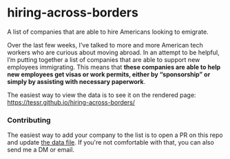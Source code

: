 # hiring-across-borders
A list of companies that are able to hire Americans looking to emigrate. 

Over the last few weeks, I’ve talked to more and more American tech workers who are curious about moving abroad. In an attempt to be helpful, I’m putting together a list of companies that are able to support new employees immigrating. This means that **these companies are able to help new employees get visas or work permits, either by “sponsorship” or simply by assisting with necessary paperwork**.

The easiest way to view the data is to see it on the rendered page: https://tessr.github.io/hiring-across-borders/

### Contributing 
The easiest way to add your company to the list is to open a PR on this repo and update [the data file](/_data/companies.yml). If you're not comfortable with that, you can also send me a DM or email. 
